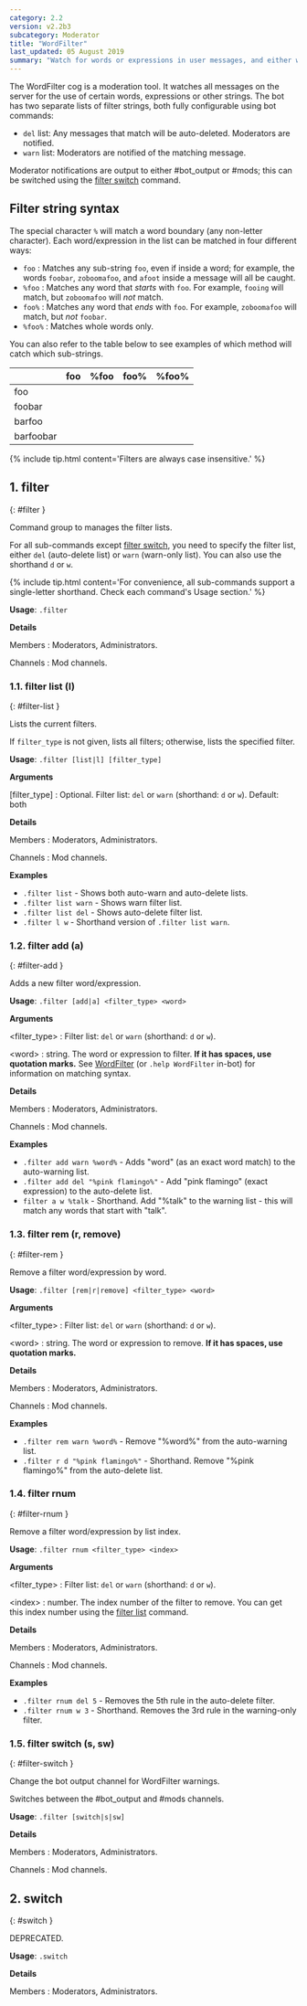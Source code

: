 ```yaml
---
category: 2.2
version: v2.2b3
subcategory: Moderator
title: "WordFilter"
last_updated: 05 August 2019
summary: "Watch for words or expressions in user messages, and either warn moderators or auto-delete messages on detection."
---
```


The WordFilter cog is a moderation tool. It watches all messages on the server for the use
of certain words, expressions or other strings. The bot has two separate lists of filter
strings, both fully configurable using bot commands:

* `del` list: Any messages that match will be auto-deleted. Moderators are notified.
* `warn` list: Moderators are notified of the matching message.

Moderator notifications are output to either #bot_output or #mods; this
can be switched using the <a href="./wordfilter.html#filter-switch">filter switch</a> command.

## Filter string syntax

The special character `%` will match a word boundary (any non-letter character).
Each word/expression in the list can be matched in four  different ways:

* `foo` : Matches any sub-string `foo`, even if inside a word; for example, the words
  `foobar`, `zoboomafoo`, and `afoot` inside a message will all be caught.
* `%foo` : Matches any word that *starts* with `foo`. For example, `fooing` will match, but
  `zoboomafoo` will *not* match.
* `foo%` : Matches any word that *ends* with `foo`. For example, `zoboomafoo` will match,
  but *not* `foobar`.
* `%foo%` : Matches whole words only.

You can also refer to the table below to see examples of which method will catch which
sub-strings.

|           | foo | %foo | foo% | %foo% |
|:----------|:---:|:----:|:----:|:-----:|
| foo       | <i class="fas fa-check text-success"></i> |<i class="fas fa-check text-success"></i> |<i class="fas fa-check text-success"></i> |<i class="fas fa-check text-success"></i> |
| foobar    | <i class="fas fa-check text-success"></i> | <i class="fas fa-check text-success"></i> | | |
| barfoo    |<i class="fas fa-check text-success"></i> | | <i class="fas fa-check text-success"></i> | |
| barfoobar | <i class="fas fa-check text-success"></i> | | | |

{% include tip.html content='Filters are always case insensitive.' %}

## 1. filter
{: #filter }

Command group to manages the filter lists.

For all sub-commands except <a href="./wordfilter.html#filter-switch">filter switch</a>, you need to specify the filter list,
either `del` (auto-delete list) or `warn` (warn-only list). You can also use the
shorthand `d` or `w`.

{% include tip.html content='For convenience, all sub-commands support a single-letter shorthand. Check each
command&#x27;s Usage section.' %}

**Usage**: `.filter`

**Details**

Members
: Moderators, Administrators.


Channels
: Mod channels.


### 1.1. filter list (l)
{: #filter-list }

Lists the current filters.

If `filter_type` is not given, lists all filters; otherwise, lists the specified filter.

**Usage**: `.filter [list|l] [filter_type]`

**Arguments**

[filter_type]
: Optional. Filter list: `del` or `warn` (shorthand: `d` or `w`). Default: both




**Details**

Members
: Moderators, Administrators.


Channels
: Mod channels.


**Examples**

* `.filter list` - Shows both auto-warn and auto-delete lists.
* `.filter list warn` - Shows warn filter list.
* `.filter list del` - Shows auto-delete filter list.
* `.filter l w` - Shorthand version of `.filter list warn`.

### 1.2. filter add (a)
{: #filter-add }

Adds a new filter word/expression.

**Usage**: `.filter [add|a] <filter_type> <word>`

**Arguments**

&lt;filter_type&gt;
: Filter list: `del` or `warn` (shorthand: `d` or `w`).


&lt;word&gt;
: string. The word or expression to filter. **If it has spaces, use quotation marks.** See
  <a href="./wordfilter.html">WordFilter</a> (or `.help WordFilter` in-bot) for information on matching syntax.



**Details**

Members
: Moderators, Administrators.


Channels
: Mod channels.


**Examples**

* `.filter add warn %word%` - Adds "word" (as an exact word match) to the auto-warning list.
* `.filter add del "%pink flamingo%"` - Add "pink flamingo" (exact expression) to the auto-delete list.
* `filter a w %talk` - Shorthand. Add "%talk" to the warning list - this will match any words that start with "talk".

### 1.3. filter rem (r, remove)
{: #filter-rem }

Remove a filter word/expression by word.

**Usage**: `.filter [rem|r|remove] <filter_type> <word>`

**Arguments**

&lt;filter_type&gt;
: Filter list: `del` or `warn` (shorthand: `d` or `w`).


&lt;word&gt;
: string. The word or expression to remove. **If it has spaces, use quotation marks.**




**Details**

Members
: Moderators, Administrators.


Channels
: Mod channels.


**Examples**

* `.filter rem warn %word%` - Remove "%word%" from the auto-warning list.
* `.filter r d "%pink flamingo%"` - Shorthand. Remove "%pink flamingo%" from the auto-delete list.

### 1.4. filter rnum
{: #filter-rnum }

Remove a filter word/expression by list index.

**Usage**: `.filter rnum <filter_type> <index>`

**Arguments**

&lt;filter_type&gt;
: Filter list: `del` or `warn` (shorthand: `d` or `w`).


&lt;index&gt;
: number. The index number of the filter to remove. You can get this index number using the
  <a href="./wordfilter.html#filter-list">filter list</a> command.



**Details**

Members
: Moderators, Administrators.


Channels
: Mod channels.


**Examples**

* `.filter rnum del 5` - Removes the 5th rule in the auto-delete filter.
* `.filter rnum w 3` - Shorthand. Removes the 3rd rule in the warning-only filter.

### 1.5. filter switch (s, sw)
{: #filter-switch }

Change the bot output channel for WordFilter warnings.

Switches between the #bot_output and #mods channels.

**Usage**: `.filter [switch|s|sw]`

**Details**

Members
: Moderators, Administrators.


Channels
: Mod channels.


## 2. switch
{: #switch }

DEPRECATED.

**Usage**: `.switch`

**Details**

Members
: Moderators, Administrators.
